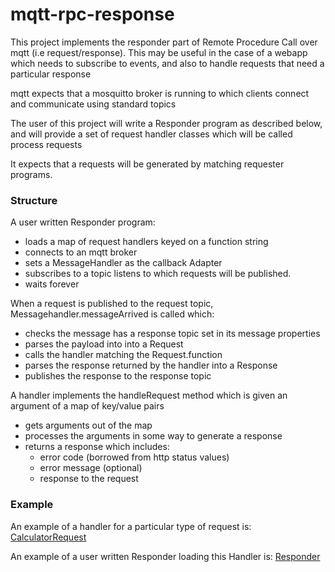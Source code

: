# mqtt-rpc-response

This project implements the responder part of Remote Procedure Call over mqtt (i.e request/response).
This may be useful in the case of a webapp which needs to subscribe to events, and also to handle requests that need a particular  response  

mqtt expects that a mosquitto broker is running to which clients connect and communicate using standard topics

The user of this project will write a Responder program as described below, and will provide a set of request handler classes 
which will be called process requests

It expects that a requests will be generated by matching requester programs.


### Structure

A user written Responder program:

  * loads a map of request handlers keyed on a function string
  * connects to an mqtt broker 
  * sets a MessageHandler as the callback Adapter
  * subscribes to a topic listens to which requests will be published.
  * waits forever

When a request is published to the request topic, Messagehandler.messageArrived is called which:

  * checks the message has a response topic set in its message properties
  * parses the payload into into a Request 
  * calls the handler matching the Request.function
  * parses the response returned by the handler into a Response 
  * publishes the response to the response topic    
  
A handler implements the handleRequest method which is given an argument of a map of key/value pairs  

  * gets arguments out of the map
  * processes the arguments in some way to generate a response
  * returns a response which includes:
    - error code (borrowed from http status values)
    - error message (optional)
    - response to the request

### Example

An example of a handler for a particular type of request is: [CalculatorRequest](https://github.com/rsmaxwell/mqtt-rpc-response/blob/main/src/test/java/com/rsmaxwell/mqtt/rpc/response/handlers/CalculatorHandler.java)

An example of a user written Responder loading this Handler is: [Responder](https://github.com/rsmaxwell/mqtt-rpc-response/blob/main/src/test/java/com/rsmaxwell/mqtt/rpc/response/Responder.java)

  